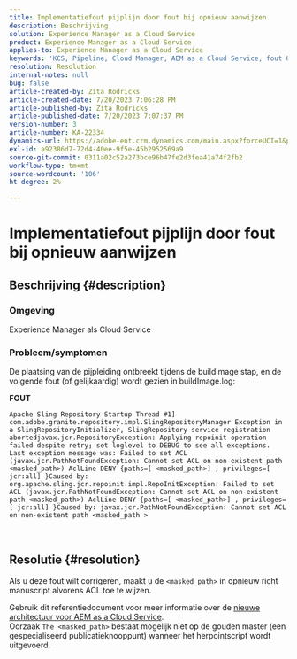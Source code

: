 ```yaml
---
title: Implementatiefout pijplijn door fout bij opnieuw aanwijzen
description: Beschrijving
solution: Experience Manager as a Cloud Service
product: Experience Manager as a Cloud Service
applies-to: Experience Manager as a Cloud Service
keywords: 'KCS, Pipeline, Cloud Manager, AEM as a Cloud Service, fout Opnieuw aanwijzen '
resolution: Resolution
internal-notes: null
bug: false
article-created-by: Zita Rodricks
article-created-date: 7/20/2023 7:06:28 PM
article-published-by: Zita Rodricks
article-published-date: 7/20/2023 7:07:37 PM
version-number: 3
article-number: KA-22334
dynamics-url: https://adobe-ent.crm.dynamics.com/main.aspx?forceUCI=1&pagetype=entityrecord&etn=knowledgearticle&id=49d97881-3027-ee11-9966-6045bd0065b6
exl-id: a92386d7-72d4-40ee-9f5e-45b2952569a9
source-git-commit: 0311a02c52a273bce96b47fe2d3fea41a74f2fb2
workflow-type: tm+mt
source-wordcount: '106'
ht-degree: 2%

---
```


# Implementatiefout pijplijn door fout bij opnieuw aanwijzen

## Beschrijving {#description}


### Omgeving

Experience Manager als Cloud Service

### Probleem/symptomen

De plaatsing van de pijpleiding ontbreekt tijdens de buildImage stap, en de volgende fout (of gelijkaardig) wordt gezien in<b> </b>buildImage.log:


<b>FOUT</b>


```
Apache Sling Repository Startup Thread #1]  com.adobe.granite.repository.impl.SlingRepositoryManager Exception in a SlingRepositoryInitializer, SlingRepository service registration abortedjavax.jcr.RepositoryException: Applying repoinit operation failed despite retry; set loglevel to DEBUG to see all exceptions. Last exception message was: Failed to set ACL (javax.jcr.PathNotFoundException: Cannot set ACL on non-existent path <masked_path>) AclLine DENY {paths=[ <masked_path>] , privileges=[ jcr:all] }Caused by: org.apache.sling.jcr.repoinit.impl.RepoInitException: Failed to set ACL (javax.jcr.PathNotFoundException: Cannot set ACL on non-existent path <masked_path>) AclLine DENY {paths=[ <masked_path>] , privileges=[ jcr:all] }Caused by: javax.jcr.PathNotFoundException: Cannot set ACL on non-existent path <masked_path >
```



` `
` `


## Resolutie {#resolution}


Als u deze fout wilt corrigeren, maakt u de `<masked_path>` in opnieuw richt manuscript alvorens ACL toe te wijzen.

Gebruik dit referentiedocument voor meer informatie over de [nieuwe architectuur voor AEM as a Cloud Service](https://experienceleague.adobe.com/docs/experience-manager-cloud-service/content/overview/architecture.html?lang=en#key-evolutions:~:text=publish%20nodes.%20The-,golden%20master,-is%20a%20specialized).
<br>Oorzaak
`The <masked_path>` bestaat mogelijk niet op de gouden master (een gespecialiseerd publicatieknooppunt) wanneer het herpointscript wordt uitgevoerd.<br>
